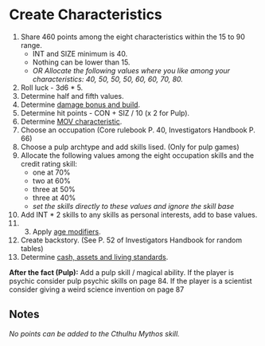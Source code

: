 <!-- TITLE: Character Creation -->
<!-- SUBTITLE: Steps -->

# Create Characteristics
1. Share 460 points among the eight characteristics within the 15 to 90 range. 
	* INT and SIZE minimum is 40.
	* Nothing can be lower than 15.
	* *OR Allocate the following values where you like among your characteristics: 40, 50, 50, 50, 60, 60, 70, 80.*
2. Roll luck - 3d6 * 5.
3. Determine half and fifth values.
4. Determine [damage bonus and build](/damage-bonus-build).
5. Determine hit points - CON + SIZ / 10 (x 2 for Pulp).
6. Determine [MOV characteristic](/game-system/movement#game-grid).
7. Choose an occupation (Core rulebook P. 40, Investigators Handbook P. 66) 
8. Choose a pulp archtype and add skills lised. (Only for pulp games)
9. Allocate the following values among the eight occupation skills and the credit rating skill: 
	* one at 70%
	* two at 60% 
	* three at 50% 
	* three at 40% 
	* *set the skills directly to these values and ignore the skill base*
10. Add INT * 2 skills to any skills as personal interests, add to base values.
11. 3. Apply  [age modifiers](investigator-age).
12. Create backstory. (See P. 52 of Investigators Handbook for random tables)
13. Determine [cash, assets and living standards](credit-rating).

**After the fact (Pulp):**
Add a pulp skill / magical ability.
If the player is psychic consider pulp psychic skills on page 84.
If the player is a scientist consider giving a weird science invention on page 87
## Notes
*No points can be added to the Cthulhu Mythos skill.*
